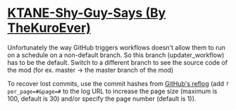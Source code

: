 # [KTANE-Shy-Guy-Says (By TheKuroEver)](https://github.com/TheKuroEver/KTANE-Shy-Guy-Says)

Unfortunately the way GitHub triggers workflows doesn't allow them to run on a schedule on a non-default branch. So this branch (updater_workflow) has to be the default. Switch to a different branch to see the source code of the mod (for ex. master -> the master branch of the mod)

To recover lost commits, use the commit hashes from [GitHub's reflog](https://api.github.com/repos/KtaneModules/KTANE-Shy-Guy-Says-TheKuroEver/events) (add `?per_page=#&page=#` to the log URL to increase the page size (maximum is 100, default is 30) and/or specify the page number (default is 1)).
